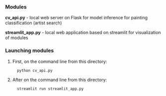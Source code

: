 ### Modules
**cv_api.py** - local web server on Flask for model inference for painting classification (artist search)

**streamlit_app.py** - local web application based on streamlit for visualization of modules

### Launching modules
1. First, on the command line from this directory:
    
         python cv_api.py


2. After on the command line from this directory:

         streamlit run streamlit_app.py